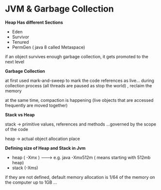 # JVM & Garbage Collection

**Heap Has different Sections** 

* Eden
* Survivor 
* Tenured
* PermGen \( java 8  called Metaspace\)

if an object survives enough garbage collection, it gets promoted to the next level 



**Garbage Collection** 

at first used mark-and-sweep to mark the code references as live... during collection process \(all threads are paused as stop the world\) , reclaim the memory 

at the same time, compaction is happening \(live objects that are accessed frequently are moved together\)

**Stack vs Heap** 

 stack -&gt; primitive values, references and methods ...governed by the scope of the code

heap -&gt; actual object allocation place 



**Defining size of Heap and Stack in Jvm** 

* heap \( -Xmx \) ---&gt; e.g. java -Xmx512m    \( means starting with 512mb heap\)
* stack \(-Xms\) 

if they are not defined, default memory allocation is 1/64 of the memory on the computer up to 1GB ... 







